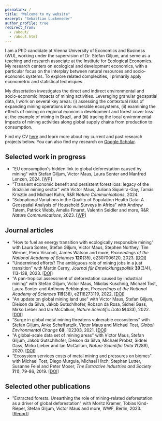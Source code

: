 ```yaml
---
permalink: /
title: "Welcome to my website"
excerpt: "Sebastian Luckeneder"
author_profile: true
redirect_from: 
  - /about/
  - /about.html
---
```


I am a PhD candidate at Vienna University of Economics and Business (WU), working under the supervision of Dr. Stefan Giljum, and serve as a teaching and research associate at the Institute for Ecological Economics. My research centers on ecological and development economics, with a particular focus on the interplay between natural resources and socio-economic systems. To explore related complexities, I primarily apply econometric and statistical techniques.

My dissertation investigates the direct and indirect environmental and socio-economic impacts of mining activities. Leveraging granular geospatial data, I work on several key areas: (i) assessing the contextual risks of expanding mining operations into vulnerable ecosystems, (ii) examining the effects of mining on regional economic development and forest cover loss at the example of mining in Brazil, and (iii) tracing the local environmental impacts of mining activities along global supply chains from production to consumption.

Find my CV <a href="https://sluckeneder.github.io/files/CV.pdf">here</a> and learn more about my current and past research projects below. You can also find my research on <a href="https://scholar.google.at/citations?user=lggrSN4AAAAJ">Google Scholar</a>.

## Selected work in progress 

* "EU consumption's hidden link to global deforestation caused by mining" with Stefan Giljum, Victor Maus, Laura Sonter and Manfred Lenzen, 2024. [[WP](https://research.wu.ac.at/en/publications/eu-consumptions-hidden-link-to-global-deforestation-caused-by-min)]
* "Transient economic benefit and persistent forest loss: legacy of the Brazilian mining sector" with Victor Maus, Juliana Siqueira-Gay, Tamás Krisztin and Michael Kuhn, R&R _Nature Communications_, 2024. 
* "Subnational Variations in the Quality of Population Health Data: A Geospatial Analysis of Household Surveys in Africa" with Andrew Tatem, Patrick Webb, Amelia Finaret, Valentin Seidler and more, R&R _Nature Communications_, 2023. [[WP](https://papers.ssrn.com/sol3/papers.cfm?abstract_id=4508419)]

## Journal articles

* "How to fuel an energy transition with ecologically responsible mining" with Laura Sonter, Stefan Giljum, Victor Maus, Stephen Northey, Tim Werner, Piero Visconti, James Watson and more, _Proceedings of the National Academy of Sciences_ **120**(35), e2307006120, 2023. [[DOI](https://doi.org/10.1073/pnas.2307006120)]
* "Undermined efforts? The ambiguous role of mining jobs in a just transition" with Martin Cerny, _Journal für Entwicklungspolitik_ **39**(3/4), 113-138, 2023. [[DOI](https://doi.org/10.20446/JEP-2414-3197-39-3-113)]
* "A pan-tropical assessment of deforestation caused by industrial mining" with Stefan Giljum, Victor Maus, Nikolas Kuschnig, Michael Tost, Laura Sonter and Anthony Bebbington, _Proceedings of the National Academy of Sciences_ **119**(38), e2118273119, 2022. [[DOI](https://doi.org/10.1073/pnas.2118273119)]
* "An update on global mining land use" with Victor Maus, Stefan Giljum, Dieison da Silva, Jakob Gutschlhofer, Robson da Rosa, Sidnei Gass, Mirko Lieber and Ian McCallum, _Nature Scientific Data_ **9**(433), 2022. [[DOI](https://doi.org/10.1038/s41597-022-01547-4)]
* "Surge in global metal mining threatens vulnerable ecosystems" with Stefan Giljum, Anke Schaffartzik, Victor Maus and Michael Tost, _Global Environmental Change_ **69**, 102303, 2021. [[DOI](https://doi.org/10.1016/j.gloenvcha.2021.102303)]
* "A global-scale data set of mining areas" with Victor Maus, Stefan Giljum, Jakob Gutschlhofer, Dieison da Silva, Michael Probst, Sidnei Gass, Mirko Lieber and Ian McCallum, _Nature Scientific Data_ **7**(289), 2020. [[DOI](https://doi.org/10.1038/s41597-020-00624-w)]
* "Ecosystem services costs of metal mining and pressures on biomes" with Michael Tost, Diego Murguia, Michael Hitch, Stephan Lutter, Susanne Feiel and Peter Moser, _The Extractive Industries and Society_ **7**(1), 79-86, 2019. [[DOI](https://doi.org/10.1016/j.exis.2019.11.013)]

##  Selected other publications

* "Extracted forests. Unearthing the role of mining-related deforestation as a driver of global deforestation" with Moritz Kramer, Tobias Kind-Rieper, Stefan Giljum, Victor Maus and more, WWF, Berlin, 2023. [[Report](https://www.wwf.de/fileadmin/fm-wwf/Publikationen-PDF/Wald/WWF-Studie-Extracted-Forests.pdf)]
